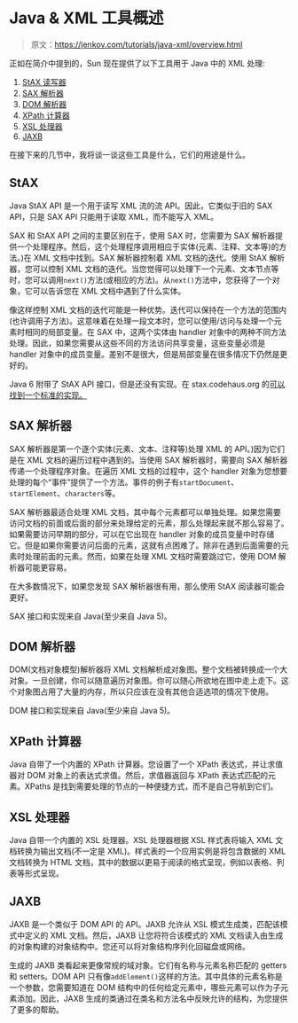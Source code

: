 # Java & XML 工具概述

> 原文：<https://jenkov.com/tutorials/java-xml/overview.html>

正如在简介中提到的，Sun 现在提供了以下工具用于 Java 中的 XML 处理:

1.  [StAX 读写器](#stax)
2.  [SAX 解析器](#sax)
3.  [DOM 解析器](#dom)
4.  [XPath 计算器](#xpath)
5.  [XSL 处理器](#xsl)
6.  [JAXB](#jaxb)

在接下来的几节中，我将谈一谈这些工具是什么，它们的用途是什么。

## StAX

Java StAX API 是一个用于读写 XML 流的流 API。因此，它类似于旧的 SAX API，只是 SAX API 只能用于读取 XML，而不能写入 XML。

SAX 和 StAX API 之间的主要区别在于，使用 SAX 时，您需要为 SAX 解析器提供一个处理程序。然后，这个处理程序调用相应于实体(元素、注释、文本等)的方法。)在 XML 文档中找到。SAX 解析器控制着 XML 文档的迭代。使用 StAX 解析器，您可以控制 XML 文档的迭代。当您觉得可以处理下一个元素、文本节点等时，您可以调用`next()`方法(或相应的方法)。从`next()`方法中，您获得了一个对象，它可以告诉您在 XML 文档中遇到了什么实体。

像这样控制 XML 文档的迭代可能是一种优势。迭代可以保持在一个方法的范围内(也许调用子方法)。这意味着在处理一段文本时，您可以使用/访问与处理一个元素时相同的局部变量。在 SAX 中，这两个实体由 handler 对象中的两种不同方法处理。因此，如果您需要从这些不同的方法访问共享变量，这些变量必须是 handler 对象中的成员变量。差别不是很大，但是局部变量在很多情况下仍然是更好的。

Java 6 附带了 StAX API 接口，但是还没有实现。在 stax.codehaus.org 的[可以找到一个标准的实现。](http://stax.codehaus.org)

## SAX 解析器

SAX 解析器是第一个逐个实体(元素、文本、注释等)处理 XML 的 API。)因为它们是在 XML 文档的遍历过程中遇到的。当使用 SAX 解析器时，需要向 SAX 解析器传递一个处理程序对象。在遍历 XML 文档的过程中，这个 handler 对象为您想要处理的每个“事件”提供了一个方法。事件的例子有`startDocument`、`startElement`、`characters`等。

SAX 解析器最适合处理 XML 文档，其中每个元素都可以单独处理。如果您需要访问文档的前面或后面的部分来处理给定的元素，那么处理起来就不那么容易了。如果需要访问早期的部分，可以在它出现在 handler 对象的成员变量中时存储它。但是如果你需要访问后面的元素，这就有点困难了。除非在遇到后面需要的元素时处理前面的元素。然而，如果在处理 XML 文档时需要跳过它，使用 DOM 解析器可能更容易。

在大多数情况下，如果您发现 SAX 解析器很有用，那么使用 StAX 阅读器可能会更好。

SAX 接口和实现来自 Java(至少来自 Java 5)。

## DOM 解析器

DOM(文档对象模型)解析器将 XML 文档解析成对象图。整个文档被转换成一个大对象。一旦创建，你可以随意遍历对象图。你可以随心所欲地在图中走上走下。这个对象图占用了大量的内存，所以只应该在没有其他合适选项的情况下使用。

DOM 接口和实现来自 Java(至少来自 Java 5)。

## XPath 计算器

Java 自带了一个内置的 XPath 计算器。您设置了一个 XPath 表达式，并让求值器对 DOM 对象上的表达式求值。然后，求值器返回与 XPath 表达式匹配的元素。XPaths 是找到需要处理的节点的一种便捷方式，而不是自己导航到它们。

## XSL 处理器

Java 自带一个内置的 XSL 处理器。XSL 处理器根据 XSL 样式表将输入 XML 文档转换为输出文档(不一定是 XML)。样式表的一个应用实例是将包含数据的 XML 文档转换为 HTML 文档，其中的数据以更易于阅读的格式呈现，例如以表格、列表等形式呈现。

## JAXB

JAXB 是一个类似于 DOM API 的 API。JAXB 允许从 XSL 模式生成类，匹配该模式中定义的 XML 文档。然后，JAXB 让您将符合该模式的 XML 文档读入由生成的对象构建的对象结构中。您还可以将对象结构序列化回磁盘或网络。

生成的 JAXB 类看起来更像常规的域对象。它们有名称与元素名称匹配的 getters 和 setters。DOM API 只有像`addElement()`这样的方法。其中具体的元素名称是一个参数，您需要知道在 DOM 结构中的任何给定元素中，哪些元素可以作为子元素添加。因此，JAXB 生成的类通过在类名和方法名中反映允许的结构，为您提供了更多的帮助。